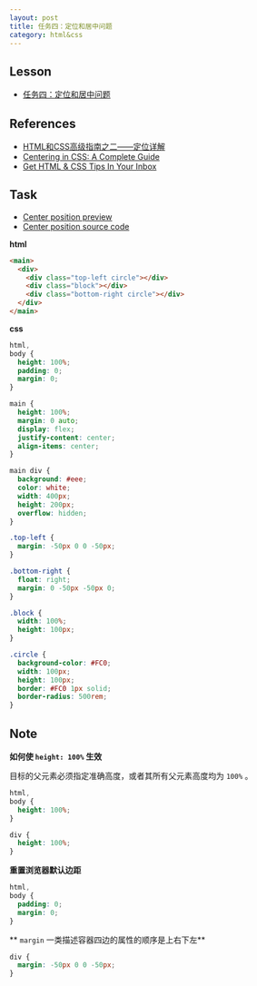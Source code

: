 ```yaml
---
layout: post
title: 任务四：定位和居中问题
category: html&css
---
```


## Lesson

* [任务四：定位和居中问题](http://ife.baidu.com/course/detail/id/95)

## References

* [HTML和CSS高级指南之二——定位详解](http://www.w3cplus.com/css/advanced-html-css-lesson2-detailed-css-positioning.html)
* [Centering in CSS: A Complete Guide](https://css-tricks.com/centering-css-complete-guide/)
* [Get HTML & CSS Tips In Your Inbox](http://howtocenterincss.com/)

## Task

* [Center position preview](http://codepen.io/discountry/pen/wJBOJb?editors=1100)
* [Center position source code](https://github.com/discountry/my-baidu-ife/blob/master/codes/html&css/3-three-columns.html)

**html**

```html
<main>
  <div>
    <div class="top-left circle"></div>
    <div class="block"></div>
    <div class="bottom-right circle"></div>
  </div>
</main>
```

**css**

```css
html,
body {
  height: 100%;
  padding: 0;
  margin: 0;
}

main {
  height: 100%;
  margin: 0 auto;
  display: flex;
  justify-content: center;
  align-items: center;
}

main div {
  background: #eee;
  color: white;
  width: 400px;
  height: 200px;
  overflow: hidden;
}

.top-left {
  margin: -50px 0 0 -50px;
}

.bottom-right {
  float: right;
  margin: 0 -50px -50px 0;
}

.block {
  width: 100%;
  height: 100px;
}

.circle {
  background-color: #FC0;
  width: 100px;
  height: 100px;
  border: #FC0 1px solid;
  border-radius: 500rem;
}
```

## Note

**如何使 `height: 100%` 生效**

目标的父元素必须指定准确高度，或者其所有父元素高度均为 `100%` 。

```css
html,
body {
  height: 100%;
}

div {
  height: 100%;
}
```

**重置浏览器默认边距**

```css
html,
body {
  padding: 0;
  margin: 0;
}
```

** `margin` 一类描述容器四边的属性的顺序是上右下左**

```css
div {
  margin: -50px 0 0 -50px;
}
```